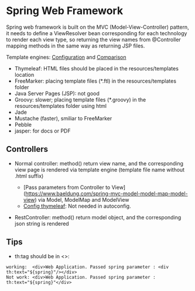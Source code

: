 # Spring Web Framework
Spring web framework is built on the MVC (Model-View-Controller) pattern, it needs to define a ViewResolver bean corresponding 
for each technology to render each view type, so returning the view names from @Controller mapping methods in the same way as returning JSP files.

Template engines: [Configuration](https://www.baeldung.com/spring-template-engines) and [Comparison](https://springhow.com/spring-boot-template-engines-comparison/)
- Thymeleaf: HTML files should be placed in the resources/templates location
- FreeMarker: placing template files (*.ftl) in the resources/templates folder
- Java Server Pages (JSP): not good
- Groovy: slower; placing template files (*.groovy) in the resources/templates folder using html
- Jade
- Mustache (faster), smiliar to FreeMarker
- Pebble
- jasper: for docs or PDF


## Controllers
- Normal controller: method() return view name, and the corresponding view page is rendered via template engine (template file name without .html suffix)
    - [Pass parameters from Controller to View] (https://www.baeldung.com/spring-mvc-model-model-map-model-view) via Model, ModelMap and ModelView
    - [Config thymeleaf](http://zetcode.com/springboot/thymeleafconfig/): Not needed in autoconfig.
    
- RestController: method() return model object, and the corresponding json string is rendered



## Tips
- th:tag should be in <>:
```
working:  <div>Web Application. Passed spring parameter : <div th:text="${spring}"/></div>
Not work: <div>Web Application. Passed spring parameter : th:text="${spring}"</div>
```
